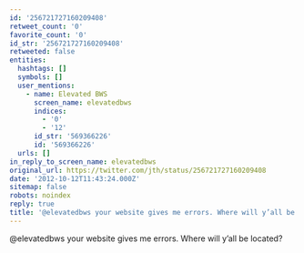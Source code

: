 ```yaml
---
id: '256721727160209408'
retweet_count: '0'
favorite_count: '0'
id_str: '256721727160209408'
retweeted: false
entities:
  hashtags: []
  symbols: []
  user_mentions:
    - name: Elevated BWS
      screen_name: elevatedbws
      indices:
        - '0'
        - '12'
      id_str: '569366226'
      id: '569366226'
  urls: []
in_reply_to_screen_name: elevatedbws
original_url: https://twitter.com/jth/status/256721727160209408
date: '2012-10-12T11:43:24.000Z'
sitemap: false
robots: noindex
reply: true
title: '@elevatedbws your website gives me errors. Where will y’all be located?'
---
```


@elevatedbws your website gives me errors. Where will y’all be located?